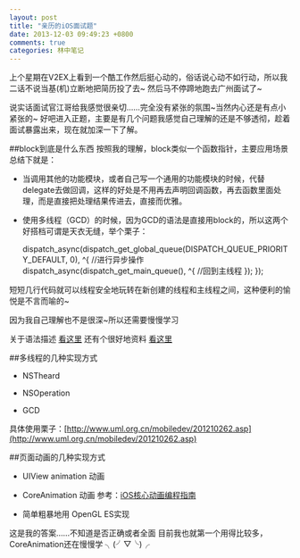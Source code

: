 ```yaml
---
layout: post
title: "亲历的iOS面试题"
date: 2013-12-03 09:49:23 +0800
comments: true
categories: 林中笔记
---
```


上个星期在V2EX上看到一个酷工作然后挺心动的，俗话说心动不如行动，所以我二话不说当基(机)立断地把简历投了去~
然后马不停蹄地跑去广州面试了~

说实话面试官江哥给我感觉很亲切……完全没有紧张的氛围~当然内心还是有点小紧张的~
好吧进入正题，主要是有几个问题我感觉自己理解的还是不够透彻，趁着面试暴露出来，现在就加深一下了解。

##block到底是什么东西
按照我的理解，block类似一个函数指针，主要应用场景总结下就是：
- 当调用其他的功能模块，或者自己写一个通用的功能模块的时候，代替delegate去做回调，这样的好处是不用再去声明回调函数，再去函数里面处理，而是直接把处理结果传进去，直接而优雅。
- 使用多线程（GCD）的时候，因为GCD的语法是直接用block的，所以这两个好搭档可谓是天衣无缝，举个栗子：

	dispatch_async(dispatch_get_global_queue(DISPATCH_QUEUE_PRIORITY_DEFAULT, 0), ^{
    	//进行异步操作
    	dispatch_async(dispatch_get_main_queue(), ^{
        	//回到主线程
    	});
	});


短短几行代码就可以线程安全地玩转在新创建的线程和主线程之间，这种便利的愉悦是不言而喻的~

因为我自己理解也不是很深~所以还需要慢慢学习

关于语法描述 [看这里](http://fuckingblocksyntax.com/)
还有个很好地资料 [看这里](http://onevcat.com/2011/11/objective-c%E4%B8%AD%E7%9A%84block/)


##多线程的几种实现方式

- NSTheard 

- NSOperation

- GCD

具体使用栗子：[http://www.uml.org.cn/mobiledev/201210262.asp](http://www.uml.org.cn/mobiledev/201210262.asp)


##页面动画的几种实现方式

- UIView animation 动画

- CoreAnimation 动画  参考：[iOS核心动画编程指南](http://www.dreamingwish.com/dream-2012/the-concept-of-coreanimation-programming-guide.html)

- 简单粗暴地用 OpenGL ES实现

这是我的答案……不知道是否正确或者全面
目前我也就第一个用得比较多，CoreAnimation还在慢慢学 ╮(╯▽╰)╭
